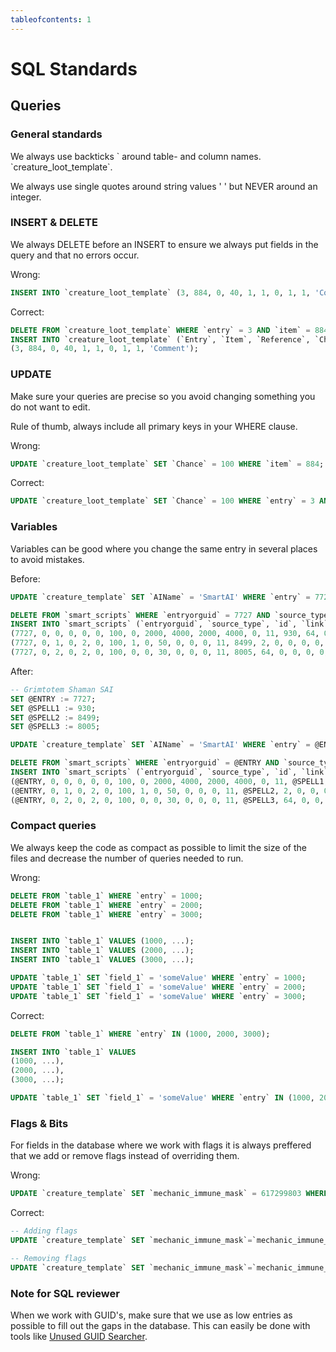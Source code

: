 ```yaml
---
tableofcontents: 1
---
```


# SQL Standards

## Queries

### General standards

We always use backticks \` around table- and column names. \`creature_loot_template\`.

We always use single quotes around string values ' ' but NEVER around an integer.

### INSERT & DELETE

We always DELETE before an INSERT to ensure we always put fields in the query and that no errors occur.

Wrong:

```sql
INSERT INTO `creature_loot_template` (3, 884, 0, 40, 1, 1, 0, 1, 1, 'Comment');
```

Correct:

```sql
DELETE FROM `creature_loot_template` WHERE `entry` = 3 AND `item` = 884;
INSERT INTO `creature_loot_template` (`Entry`, `Item`, `Reference`, `Chance`, `QuestRequired`, `LootMode`, `GroupId`, `MinCount`, `MaxCount`, `Comment`) VALUES 
(3, 884, 0, 40, 1, 1, 0, 1, 1, 'Comment');
```

### UPDATE

Make sure your queries are precise so you avoid changing something you do not want to edit.

Rule of thumb, always include all primary keys in your WHERE clause.

Wrong:

```sql
UPDATE `creature_loot_template` SET `Chance` = 100 WHERE `item` = 884;
```

Correct:

```sql
UPDATE `creature_loot_template` SET `Chance` = 100 WHERE `entry` = 3 AND `item` = 884;
```

### Variables

Variables can be good where you change the same entry in several places to avoid mistakes.

Before:

```sql
UPDATE `creature_template` SET `AIName` = 'SmartAI' WHERE `entry` = 7727;

DELETE FROM `smart_scripts` WHERE `entryorguid` = 7727 AND `source_type` = 0;
INSERT INTO `smart_scripts` (`entryorguid`, `source_type`, `id`, `link`, `event_type`, `event_phase_mask`, `event_chance`, `event_flags`, `event_param1`, `event_param2`, `event_param3`, `event_param4`, `event_param5`, `action_type`, `action_param1`, `action_param2`, `action_param3`, `action_param4`, `action_param5`, `action_param6`, `target_type`, `target_param1`, `target_param2`, `target_param3`, `target_param4`, `target_x`, `target_y`, `target_z`, `target_o`, `comment`) VALUES 
(7727, 0, 0, 0, 0, 0, 100, 0, 2000, 4000, 2000, 4000, 0, 11, 930, 64, 0, 0, 0, 0, 2, 0, 0, 0, 0, 0, 0, 0, 0, 'Grimtotem Shaman - In Combat - Cast \'Chain Lightning\''),
(7727, 0, 1, 0, 2, 0, 100, 1, 0, 50, 0, 0, 0, 11, 8499, 2, 0, 0, 0, 0, 2, 0, 0, 0, 0, 0, 0, 0, 0, 'Grimtotem Shaman - Between 0-50% Health - Cast \'Fire Nova\' (No Repeat)'),
(7727, 0, 2, 0, 2, 0, 100, 0, 0, 30, 0, 0, 0, 11, 8005, 64, 0, 0, 0, 0, 1, 0, 0, 0, 0, 0, 0, 0, 0, 'Grimtotem Shaman - Between 0-30% Health - Cast \'Healing Wave\'');
```

After:

```sql
-- Grimtotem Shaman SAI
SET @ENTRY := 7727;
SET @SPELL1 := 930;
SET @SPELL2 := 8499;
SET @SPELL3 := 8005;

UPDATE `creature_template` SET `AIName` = 'SmartAI' WHERE `entry` = @ENTRY;

DELETE FROM `smart_scripts` WHERE `entryorguid` = @ENTRY AND `source_type` = 0;
INSERT INTO `smart_scripts` (`entryorguid`, `source_type`, `id`, `link`, `event_type`, `event_phase_mask`, `event_chance`, `event_flags`, `event_param1`, `event_param2`, `event_param3`, `event_param4`, `event_param5`, `action_type`, `action_param1`, `action_param2`, `action_param3`, `action_param4`, `action_param5`, `action_param6`, `target_type`, `target_param1`, `target_param2`, `target_param3`, `target_param4`, `target_x`, `target_y`, `target_z`, `target_o`, `comment`) VALUES 
(@ENTRY, 0, 0, 0, 0, 0, 100, 0, 2000, 4000, 2000, 4000, 0, 11, @SPELL1, 64, 0, 0, 0, 0, 2, 0, 0, 0, 0, 0, 0, 0, 0, 'Grimtotem Shaman - In Combat - Cast \'Chain Lightning\''),
(@ENTRY, 0, 1, 0, 2, 0, 100, 1, 0, 50, 0, 0, 0, 11, @SPELL2, 2, 0, 0, 0, 0, 2, 0, 0, 0, 0, 0, 0, 0, 0, 'Grimtotem Shaman - Between 0-50% Health - Cast \'Fire Nova\' (No Repeat)'),
(@ENTRY, 0, 2, 0, 2, 0, 100, 0, 0, 30, 0, 0, 0, 11, @SPELL3, 64, 0, 0, 0, 0, 1, 0, 0, 0, 0, 0, 0, 0, 0, 'Grimtotem Shaman - Between 0-30% Health - Cast \'Healing Wave\'');
```


### Compact queries

We always keep the code as compact as possible to limit the size of the files and decrease the number of queries needed to run.

Wrong:

```sql
DELETE FROM `table_1` WHERE `entry` = 1000;
DELETE FROM `table_1` WHERE `entry` = 2000;
DELETE FROM `table_1` WHERE `entry` = 3000;


INSERT INTO `table_1` VALUES (1000, ...);
INSERT INTO `table_1` VALUES (2000, ...);
INSERT INTO `table_1` VALUES (3000, ...);

UPDATE `table_1` SET `field_1` = 'someValue' WHERE `entry` = 1000;
UPDATE `table_1` SET `field_1` = 'someValue' WHERE `entry` = 2000;
UPDATE `table_1` SET `field_1` = 'someValue' WHERE `entry` = 3000;
```

Correct:

```sql
DELETE FROM `table_1` WHERE `entry` IN (1000, 2000, 3000);

INSERT INTO `table_1` VALUES
(1000, ...),
(2000, ...),
(3000, ...);

UPDATE `table_1` SET `field_1` = 'someValue' WHERE `entry` IN (1000, 2000, 3000);
```

### Flags & Bits

For fields in the database where we work with flags it is always preffered that we add or remove flags instead of overriding them.

Wrong:

```sql
UPDATE `creature_template` SET `mechanic_immune_mask` = 617299803 WHERE `entry` = 7727;
```

Correct:

```sql
-- Adding flags
UPDATE `creature_template` SET `mechanic_immune_mask`=`mechanic_immune_mask`|64|256|1024 WHERE `entry` = 7727;

-- Removing flags
UPDATE `creature_template` SET `mechanic_immune_mask`=`mechanic_immune_mask`&~(64|256|1024) WHERE `entry` = 7727;
```

### Note for SQL reviewer

When we work with GUID's, make sure that we use as low entries as possible to fill out the gaps in the database. This can easily be done with tools like [Unused GUID Searcher](https://github.com/azerothcore/unused-guid-search).
